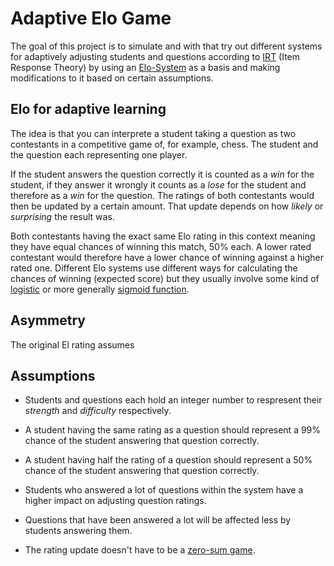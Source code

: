 # Adaptive Elo Game

The goal of this project is to simulate and with that try out different systems for adaptively adjusting students and questions according to [IRT](https://en.wikipedia.org/wiki/Item_response_theory) (Item Response Theory) by using an [Elo-System](https://en.wikipedia.org/wiki/Elo_rating_system) as a basis and making modifications to it based on certain assumptions.

## Elo for adaptive learning
The idea is that you can interprete a student taking a question as two contestants in a competitive game of, for example, chess. The student and the question each representing one player.

If the student answers the question correctly it is counted as a *win* for the student, if they answer it wrongly it counts as a *lose* for the student and therefore as a *win* for the question. The ratings of both contestants would then be updated by a certain amount. That update depends on how *likely* or *surprising* the result was.

Both contestants having the exact same Elo rating in this context meaning they have equal chances of winning this match, 50% each. A lower rated contestant would therefore have a lower chance of winning against a higher rated one. Different Elo systems use different ways for calculating the chances of winning (expected score) but they usually involve some kind of [logistic](https://en.wikipedia.org/wiki/Logistic_function) or more generally [sigmoid function](https://en.wikipedia.org/wiki/Sigmoid_function).

## Asymmetry
The original El rating assumes 

## Assumptions
* Students and questions each hold an integer number to respresent their *strength* and *difficulty* respectively.
* A student having the same rating as a question should represent a 99% chance of the student answering that question correctly.
* A student having half the rating of a question should represent a 50% chance of the student answering that question correctly.

* Students who answered a lot of questions within the system have a higher impact on adjusting question ratings.
* Questions that have been answered a lot will be affected less by students answering them.

* The rating update doesn't have to be a [zero-sum game](https://en.wikipedia.org/wiki/Zero-sum_game).
